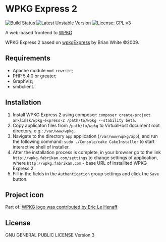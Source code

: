# WPKG Express 2
[![Build Status](https://travis-ci.com/anklimsk/wpkg-express-2.svg?branch=master)](https://travis-ci.com/anklimsk/wpkg-express-2)
[![Latest Unstable Version](https://poser.pugx.org/anklimsk/wpkg-express-2/v/unstable)](https://packagist.org/packages/anklimsk/wpkg-express-2)
[![License: GPL v3](https://img.shields.io/badge/License-GPL%20v3-blue.svg)](https://www.gnu.org/licenses/gpl-3.0)

A web-based frontend to [WPKG](https://wpkg.org)

WPKG Express 2 based on [wpkgExpress](https://code.google.com/archive/p/wpkgexpress) by Brian White &copy;2009.

## Requirements

- Apache module `mod_rewrite`;
- PHP 5.4.0 or greater;
- GraphViz;
- smbclient.

## Installation

1. Install WPKG Express 2 using composer:
  `composer create-project anklimsk/wpkg-express-2 /path/to/wpkg --stability beta`.
2. Copy applicaton files from `/path/to/wpkg`
  to VirtualHost document root directory, e.g.: `/var/www/wpkg`.
3. Navigate to the directory `app` application (`/var/www/wpkg/app`),
  and run the following command: `sudo ./Console/cake CakeInstaller`
  to start interactive shell of installer.
4. After the installation process is complete, in your browser go to the link
  `http://wpkg.fabrikam.com/settings` to change settings of application,
  where `http://wpkg.fabrikam.com` - base URL of installited WPKG Express 2.
5. Fill in the fields in the `Authentication` group settings and click the `Save` button.

## Project icon

Part of: [WPKG logo was contributed by Eric Le Henaff](http://wpkg.org/wpkg.png)

## License

GNU GENERAL PUBLIC LICENSE Version 3
